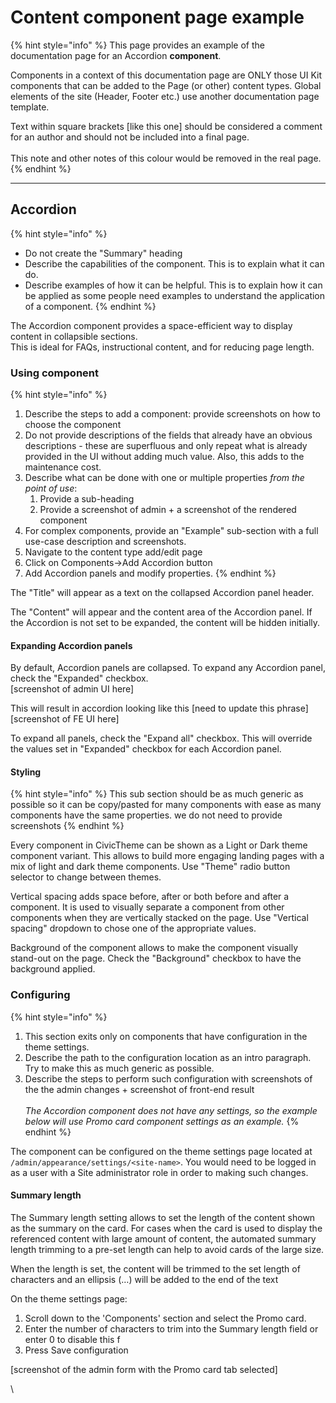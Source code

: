 # Content component page example

{% hint style="info" %}
This page provides an example of the documentation page for an Accordion **component**.

Components in a context of this documentation page are ONLY those UI Kit components that can be added to the Page (or other) content types. Global elements of the site (Header, Footer etc.) use another documentation page template.

Text within square brackets \[like this one] should be considered a comment for an author and should not be included into a final page.\
\
This note and other notes of this colour would be removed in the real page.
{% endhint %}

***

## Accordion



{% hint style="info" %}
* Do not create the "Summary" heading
* Describe the capabilities of the component. This is to explain what it can do.
* Describe examples of how it can be helpful. This is to explain how it can be applied as some people need examples to understand the application of a component.
{% endhint %}

The Accordion component provides a space-efficient way to display content in collapsible sections.\
This is ideal for FAQs, instructional content, and for reducing page length.

### Using component

{% hint style="info" %}
1. Describe the steps to add a component: provide screenshots on how to choose the component
2. Do not provide descriptions of the fields that already have an obvious descriptions - these are superfluous and only repeat what is already provided in the UI without adding much value. Also, this adds to the maintenance cost.
3. Describe what can be done with one or multiple properties _from the point of use_:
   1. Provide a sub-heading
   2. Provide a screenshot of admin + a screenshot of the rendered component
4. For complex components, provide an "Example" sub-section with a full use-case description and screenshots.
5. Navigate to the content type add/edit page
6. Click on Components->Add Accordion button
7. Add Accordion panels and modify properties.
{% endhint %}

The "Title" will appear as a text on the collapsed Accordion panel header.

The "Content" will appear and the content area of the Accordion panel. If the Accordion is not set to be expanded, the content will be hidden initially.

#### Expanding Accordion panels

By default, Accordion panels are collapsed. To expand any Accordion panel, check the "Expanded" checkbox.\
\[screenshot of admin UI here]

This will result in accordion looking like this \[need to update this phrase]\
\[screenshot of FE UI here]

To expand all panels, check the "Expand all" checkbox. This will override the values set in "Expanded" checkbox for each Accordion panel.

#### Styling

{% hint style="info" %}
This sub section should be as much generic as possible so it can be copy/pasted for many components with ease as many components have the same properties. we do not need to provide screenshots
{% endhint %}

Every component in CivicTheme can be shown as a Light or Dark theme component variant. This allows to build more engaging landing pages with a mix of light and dark theme components. Use "Theme" radio button selector to change between themes.

Vertical spacing adds space before, after or both before and after a component. It is used to visually separate a component from other components when they are vertically stacked on the page. Use "Vertical spacing" dropdown to chose one of the appropriate values.

Background of the component allows to make the component visually stand-out on the page. Check the "Background" checkbox to have the background applied.

### Configuring

{% hint style="info" %}
1. This section exits only on components that have configuration in the theme settings.
2. Describe the path to the configuration location as an intro paragraph. Try to make this as much generic as possible.
3. Describe the steps to perform such configuration with screenshots of the the admin changes + screenshot of front-end result\
   \
   _The Accordion component does not have any settings, so the example below will use Promo card component settings as an example._
{% endhint %}

The component can be configured on the theme settings page located at `/admin/appearance/settings/<site-name>`. You would need to be logged in as a user with a Site administrator role in order to making such changes.

#### Summary length

The Summary length setting allows to set the length of the content shown as the summary on the card. For cases when the card is used to display the referenced content with large amount of content, the automated summary length trimming to a pre-set length can help to avoid cards of the large size.

When the length is set, the content will be trimmed to the set length of characters and an ellipsis (…) will be added to the end of the text

On the theme settings page:

1. Scroll down to the 'Components' section and select the Promo card.
2. Enter the number of characters to trim into the Summary length field or enter 0 to disable this f
3. Press Save configuration

\[screenshot of the admin form with the Promo card tab selected]

\
